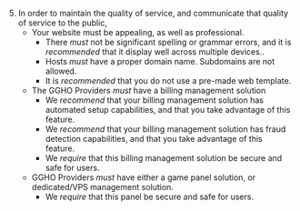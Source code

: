 5. In order to maintain the quality of service, and communicate that quality of service to the public,
 	- Your website must be appealing, as well as professional.
		* There *must* not be significant spelling or grammar errors, and it is *recommended* that it display well across multiple devices..
		* Hosts *must* have a proper domain name. Subdomains are not allowed.
		* It is *recommended* that you do not use a pre-made web template. 
	- The GGHO Providers *must* have a billing management solution
		* We *recommend* that your billing management solution has automated setup capabilities, and that you take advantage of this feature.
		* We *recommend* that your billing management solution has fraud detection capabilities, and that you take advantage of this feature.
		* We *require* that this billing management solution be secure and safe for users.
	- GGHO Providers *must* have either a game panel solution, or dedicated/VPS management solution.
		* We *require* that this panel be secure and safe for users.  
